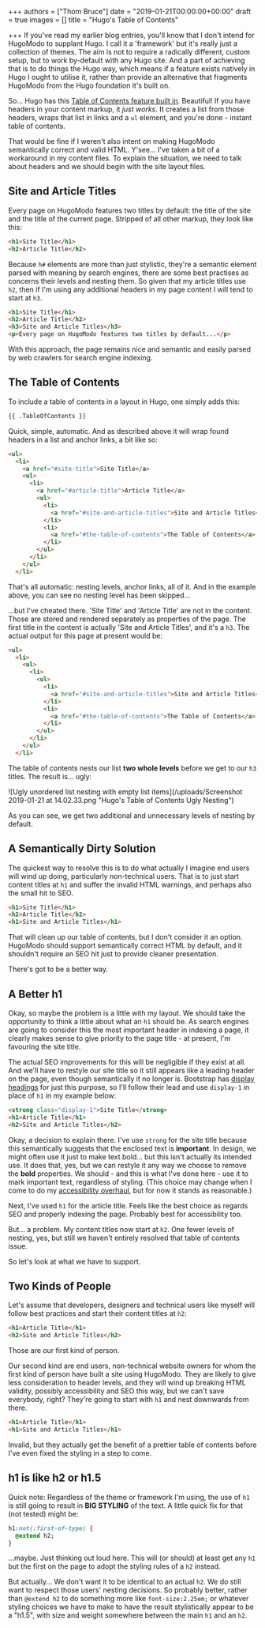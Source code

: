 +++
authors = ["Thom Bruce"]
date = "2019-01-21T00:00:00+00:00"
draft = true
images = []
title = "Hugo's Table of Contents"

+++
If you've read my earlier blog entries, you'll know that I don't intend for HugoModo to supplant Hugo. I call it a 'framework' but it's really just a collection of themes. The aim is not to require a radically different, custom setup, but to work by-default with any Hugo site. And a part of achieving that is to do things the Hugo way, which means if a feature exists natively in Hugo I ought to utilise it, rather than provide an alternative that fragments HugoModo from the Hugo foundation it's built on.

So... Hugo has this [Table of Contents feature built in](https://gohugo.io/content-management/toc/ "Hugo Table of Contents"). Beautiful! If you have headers in your content markup, it _just works_. It creates a list from those headers, wraps that list in links and a `ul` element, and you're done - instant table of contents.

That would be fine if I weren't also intent on making HugoModo semantically correct and valid HTML. Y'see... I've taken a bit of a workaround in my content files. To explain the situation, we need to talk about headers and we should begin with the site layout files.

## Site and Article Titles

Every page on HugoModo features two titles by default: the title of the site and the title of the current page. Stripped of all other markup, they look like this:

```html
<h1>Site Title</h1>
<h2>Article Title</h2>
```

Because `h#` elements are more than just stylistic, they're a semantic element parsed with meaning by search engines, there are some best practises as concerns their levels and nesting them. So given that my article titles use `h2`, then if I'm using any additional headers in my page content I will tend to start at `h3`.

```html
<h1>Site Title</h1>
<h2>Article Title</h2>
<h3>Site and Article Titles</h3>
<p>Every page on HugoModo features two titles by default...</p>
```

With this approach, the page remains nice and semantic and easily parsed by web crawlers for search engine indexing.

## The Table of Contents

To include a table of contents in a layout in Hugo, one simply adds this:

```html
{{ .TableOfContents }}
```

Quick, simple, automatic. And as described above it will wrap found headers in a list and anchor links, a bit like so:

```html
<ul>
  <li>
    <a href="#site-title">Site Title</a>
    <ul>
      <li>
        <a href="#article-title">Article Title</a>
        <ul>
          <li>
            <a href="#site-and-article-titles">Site and Article Titles</a>
          </li>
          <li>
            <a href="#the-table-of-contents">The Table of Contents</a>
          </li>
        </ul>
      </li>
    </ul>
  </li>
```

That's all automatic: nesting levels, anchor links, all of it. And in the example above, you can see no nesting level has been skipped...

...but I've cheated there. 'Site Title' and 'Article Title' are not in the content. Those are stored and rendered separately as properties of the page. The first title in the content is actually 'Site and Article Titles', and it's a `h3`. The actual output for this page at present would be:

```html
<ul>
  <li>
    <ul>
      <li>
        <ul>
          <li>
            <a href="#site-and-article-titles">Site and Article Titles</a>
          </li>
          <li>
            <a href="#the-table-of-contents">The Table of Contents</a>
          </li>
        </ul>
      </li>
    </ul>
  </li>
```

The table of contents nests our list **two whole levels** before we get to our `h3` titles. The result is... ugly:

![Ugly unordered list nesting with empty list items](/uploads/Screenshot 2019-01-21 at 14.02.33.png "Hugo's Table of Contents Ugly Nesting")

As you can see, we get two additional and unnecessary levels of nesting by default.

## A Semantically Dirty Solution

The quickest way to resolve this is to do what actually I imagine end users will wind up doing, particularly non-technical users. That is to just start content titles at `h1` and suffer the invalid HTML warnings, and perhaps also the small hit to SEO.

```html
<h1>Site Title</h1>
<h2>Article Title</h2>
<h1>Site and Article Titles</h1>
```

That will clean up our table of contents, but I don't consider it an option. HugoModo should support semantically correct HTML by default, and it shouldn't require an SEO hit just to provide cleaner presentation.

There's got to be a better way.

## A Better h1

Okay, so maybe the problem is a little with my layout. We should take the opportunity to think a little about what an `h1` should be. As search engines are going to consider this the most important header in indexing a page, it clearly makes sense to give priority to the page title - at present, I'm favouring the site title.

The actual SEO improvements for this will be negligible if they exist at all. And we'll have to restyle our site title so it still appears like a leading header on the page, even though semantically it no longer is. Bootstrap has [display headings](https://getbootstrap.com/docs/4.2/content/typography/#display-headings "Bootstrap Display Headings") for just this purpose, so I'll follow their lead and use `display-1` in place of `h1` in my example below:

```html
<strong class="display-1">Site Title</strong>
<h1>Article Title</h1>
<h2>Site and Article Titles</h2>
```

Okay, a decision to explain there. I've use `strong` for the site title because this semantically suggests that the enclosed text is **important**. In design, we might often use it just to make text bold... but this isn't actually its intended use. It does that, yes, but we can restyle it any way we choose to remove the **bold** properties. We should - and this is what I've done here - use it to mark important text, regardless of styling. (This choice may change when I come to do my [accessibility overhaul](https://waffle.io/hugomodo/hugomodo/cards/5c448c725f102403a99235a8 "Waffle.io Accessibility Overhaul Project Management Card"), but for now it stands as reasonable.)

Next, I've used `h1` for the article title. Feels like the best choice as regards SEO and properly indexing the page. Probably best for accessibility too.

But... a problem. My content titles now start at `h2`. One fewer levels of nesting, yes, but still we haven't entirely resolved that table of contents issue.

So let's look at what we have to support.

## Two Kinds of People

Let's assume that developers, designers and technical users like myself will follow best practices and start their content titles at `h2`:

```html
<h1>Article Title</h1>
<h2>Site and Article Titles</h2>
```

Those are our first kind of person.

Our second kind are end users, non-technical website owners for whom the first kind of person have built a site using HugoModo. They are likely to give less consideration to header levels, and they will wind up breaking HTML validity, possibly accessibility and SEO this way, but we can't save everybody, right? They're going to start with `h1` and nest downwards from there.

```html
<h1>Article Title</h1>
<h1>Site and Article Titles</h1>
```

Invalid, but they actually get the benefit of a prettier table of contents before I've even fixed the styling in a step to come.

## h1 is like h2 or h1.5

Quick note: Regardless of the theme or framework I'm using, the use of `h1` is still going to result in **BIG STYLING** of the text. A little quick fix for that (not tested) might be:

```sass
h1:not(:first-of-type) {
  @extend h2;
}
```

...maybe. Just thinking out loud here. This will (or should) at least get any `h1` but the first on the page to adopt the styling rules of a `h2` instead.

But actually... We don't want it to be identical to an actual `h2`. We do still want to respect those users' nesting decisions. So probably better, rather than `@extend h2` to do something more like `font-size:2.25em;` or whatever styling choices we have to make to have the result stylistically appear to be a "h1.5", with size and weight somewhere between the main `h1` and an `h2`.
